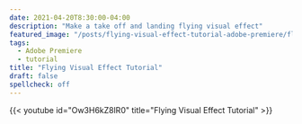 ```yaml
---
date: 2021-04-20T8:30:00-04:00
description: "Make a take off and landing flying visual effect"
featured_image: "/posts/flying-visual-effect-tutorial-adobe-premiere/flying-special-effect-in-adobe-premiere-tutorial.jpg"
tags:
  - Adobe Premiere
  - tutorial
title: "Flying Visual Effect Tutorial"
draft: false
spellcheck: off
---
```


{{< youtube id="Ow3H6kZ8lR0" title="Flying Visual Effect Tutorial" >}}
